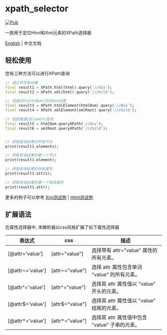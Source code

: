 # xpath_selector

[![Pub](https://img.shields.io/pub/v/xpath_selector.svg?style=flat-square)](https://pub.dartlang.org/packages/xpath_selector)

一款用于定位Html和Xml元素的XPath选择器

[English](https://github.com/simonkimi/xpath_selector/blob/master/README.md) | 中文文档

## 轻松使用

您有三种方法可以进行XPath查询

```dart
// 通过字符串创建
final result1 = XPath.html(html).query('//div');
final result2 = XPath.xml(html).query('//child');

// 或通过htmlh或xml包的dom创建
final result3 = XPath.htmlElement(htmlDom).query('//div');
final result4 = XPath.xmlElement(xmlRoot).query('//child');

// 或直接通过Element查询
final result5 = htmlDom.queryXPath('//div');
final result6 = xmlRoot.queryXPath('//child');


// 获取查询结果的所有节点
print(result1.elements);

// 获取查询结果的第一个节点
print(result1.element);

// 获取查询结果的所有属性
print(result1.attrs);

// 获取查询结果的第一个有效属性
print(result1.attr);
```

更多的例子可以参考 [Xml测试例](https://github.com/simonkimi/xpath_selector/blob/master/test/xml_test.dart) | [Html测试例](https://github.com/simonkimi/xpath_selector/blob/master/test/html_test.dart)


## 扩展语法

在属性选择器中, 本解析器以css风格扩展了如下属性选择器

|表达式|css|描述|
|---|---|---|
|[@attr='value']|[attr="value"]|选择带有 attr="value" 属性的所有元素。|
|[@attr~='value']|[attr~="value"]|选择 attr 属性包含单词 "value" 的所有元素。|
|[@attr^='value']|[attr^="value"]|选择其 attr 属性值以 "value" 开头的元素。|
|[@attr$='value']|[attr$="value"]|选择其 attr 属性值以 "value" 结尾的元素。|
|[@attr*='value']|[attr*="value"]|选择其 attr 属性值中包含 "value" 子串的元素。|